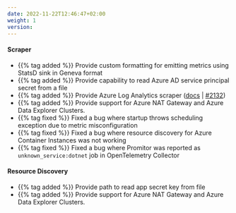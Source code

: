 ```yaml
---
date: 2022-11-22T12:46:47+02:00
weight: 1
version:
---
```


#### Scraper

- {{% tag added %}} Provide custom formatting for emitting metrics using StatsD sink in Geneva format
- {{% tag added %}} Provide capability to read Azure AD service principal secret from a file
- {{% tag added %}} Provide Azure Log Analytics scraper ([docs](https://docs.promitor.io/v2.9/scraping/providers/log-analytics/)
| [#2132](https://github.com/tomkerkhove/promitor/pull/2132))
- {{% tag added %}} Provide support for Azure NAT Gateway and Azure Data Explorer Clusters.
- {{% tag fixed %}} Fixed a bug where startup throws scheduling exception due to metric misconfiguration
- {{% tag fixed %}} Fixed a bug where resource discovery for Azure Container Instances was not working
- {{% tag fixed %}} Fixed a bug where Promitor was reported as `unknown_service:dotnet` job in OpenTelemetry Collector

#### Resource Discovery

- {{% tag added %}} Provide path to read app secret key from file
- {{% tag added %}} Provide support for Azure NAT Gateway and Azure Data Explorer Clusters.
